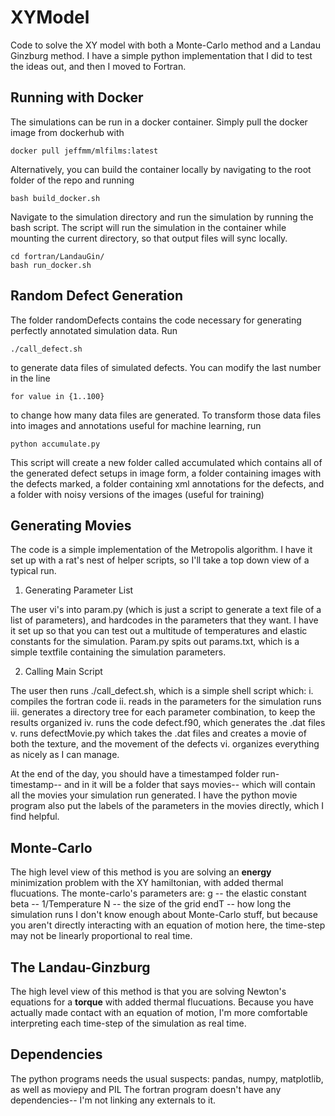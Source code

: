 # XYModel
Code to solve the XY model with both a Monte-Carlo method and a Landau Ginzburg method. I have a simple python implementation that I did to test the ideas out, and then I moved to Fortran.

## Running with Docker

The simulations can be run in a docker container. Simply pull the docker image from dockerhub with

```
docker pull jeffmm/mlfilms:latest
```
Alternatively, you can build the container locally by navigating to the root folder of the repo and running
```
bash build_docker.sh
```
Navigate to the simulation directory and run the simulation by running the bash script. The script will run the simulation in the container while mounting the current directory, so that output files will sync locally.
```
cd fortran/LandauGin/
bash run_docker.sh
```
## Random Defect Generation
The folder randomDefects contains the code necessary for generating perfectly annotated simulation data.
Run 
```
./call_defect.sh
```
to generate data files of simulated defects. You can modify the last number in the line
```
for value in {1..100}
```
to change how many data files are generated.
To transform those data files into images and annotations useful for machine learning, run 
```
python accumulate.py
```
This script will create a new folder called accumulated which contains all of the generated defect setups in image form, a folder containing images with the defects marked, a folder containing xml annotations for the defects, and a folder with noisy versions of the images (useful for training)


## Generating Movies

The code is a simple implementation of the Metropolis algorithm. I have it set up with a rat's nest of helper scripts, so I'll take a top down view
of a typical run.

1. Generating Parameter List

The user vi's into param.py (which is just a script to generate a text file of a list of parameters), and hardcodes in the parameters that they want.
I have it set up so that you can test out a multitude of temperatures and elastic constants for the simulation. Param.py spits out params.txt,
which is a simple textfile containing the simulation parameters.

2. Calling Main Script

The user then runs ./call_defect.sh, which is a simple shell script which:
i. compiles the fortran code
ii. reads in the parameters for the simulation runs
iii. generates a directory tree for each parameter combination, to keep the results organized
iv. runs the code defect.f90, which generates the .dat files
v. runs defectMovie.py which takes the .dat files and creates a movie of both the texture, and the movement of the defects
vi. organizes everything as nicely as I can manage.

At the end of the day, you should have a timestamped folder run-timestamp-- and in it will be a folder that says movies-- which will contain 
all the movies your simulation run generated. I have the python movie program also put the labels of the parameters in the movies directly, 
which I find helpful.

## Monte-Carlo
The high level view of this method is you are solving an **energy** minimization problem with the XY hamiltonian, with added thermal flucuations.
The monte-carlo's parameters are:
g -- the elastic constant
beta -- 1/Temperature
N -- the size of the grid
endT -- how long the simulation runs
I don't know enough about Monte-Carlo stuff, but because you aren't directly interacting with an equation of motion here, the time-step may
not be linearly proportional to real time.

## The Landau-Ginzburg 
The high level view of this method is that you are solving Newton's equations for a **torque** with added thermal flucuations. Because you have actually made contact with an equation of motion, I'm more comfortable interpreting each time-step of the simulation as real time.

## Dependencies
The python programs needs the usual suspects: pandas, numpy, matplotlib, as well as moviepy and PIL
The fortran program doesn't have any dependencies-- I'm not linking any externals to it.

```